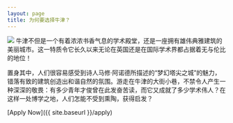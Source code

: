 ```yaml
---
layout: page
title: 为何要选择牛津？
---
```


![](https://dl.dropboxusercontent.com/u/516841/GlobalME/ox2.jpg)
牛津不但是一个有着浓浓书香气息的学术殿堂，还是一座拥有雄伟典雅建筑的美丽城市。这一特质令它长久以来无论在英国还是在国际学术界都占据着无与伦比的地位！

置身其中，人们很容易感受到诗人马修·阿诺德所描述的“梦幻塔尖之城”的魅力，错落有致的建筑创造出和谐自然的氛围。游走在牛津的大街小巷，不禁令人产生一种深深的敬畏：有多少青年才俊曾在此发奋苦读，而它又成就了多少学术伟人？在这样一处博学之地，人们怎能不受到熏陶，获得启发？


[Apply Now]({{ site.baseurl }}/apply)

